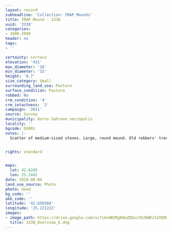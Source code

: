 ```yaml
---
layout: record
subheadline: 'Collection: TRAP Mounds'
title: TRAP Mound - 3338
uuid: '3338'
categories:
- 3000-3999
header: no
tags:
- ''

certainty: Certain
elevation: '431'
max_diameter: '16'
min_diameter: '15'
height: '0.7'
size_category: Small
surrounding_land_use: Pasture
surface_condition: Pasture
robbed: No
crm_condition: '4'
crm_intactness: '2'
campaign: '2011'
source: Survey
municipality: Gorno Sahrane necropolis
locality: ''
bgcode: DS001
notes: |-
  Scatter of medium-sized stones. Large, round mound. Old robbers' trench's.


rights: standard


maps:
  lat: 42.6285
  lon: 25.2442
date: 2018-06-04
land_use_source: Photo
photo: Good
bg_code: ''
akb_code: ''
latitude: '42.656568'
longitude: '25.221222'
images:
- image_path: https://drive.google.com/uc?id=0B3Rg88wZDQscVGJDWEc5ZXQ0bGM
  title: 3338_Overview_E.dng
---
```

